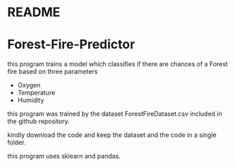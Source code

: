 # README

# Forest-Fire-Predictor

this program trains a model which classifies if there are chances of a Forest fire based on three parameters

- Oxygen
- Temperature
- Humidity

this program was trained by the dataset ForestFireDataset.csv included in the github repository.

kindly download the code and keep the dataset and the code in a single folder.

this program uses sklearn and pandas.
